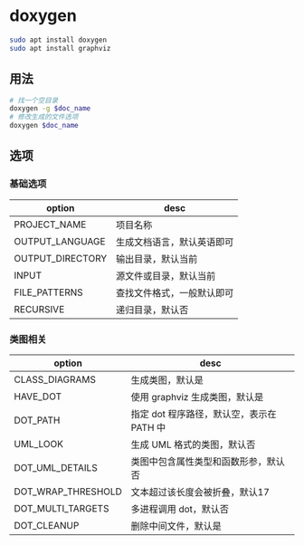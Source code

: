 
# doxygen

```sh
sudo apt install doxygen
sudo apt install graphviz
```

## 用法

```sh
# 找一个空目录
doxygen -g $doc_name
# 修改生成的文件选项
doxygen $doc_name
```

## 选项

### 基础选项

|option |desc
|- |-
|PROJECT_NAME           |项目名称
|OUTPUT_LANGUAGE        |生成文档语言，默认英语即可
|OUTPUT_DIRECTORY       |输出目录，默认当前
|INPUT                  |源文件或目录，默认当前
|FILE_PATTERNS          |查找文件格式，一般默认即可
|RECURSIVE              |递归目录，默认否

### 类图相关

|option |desc
|- |-
|CLASS_DIAGRAMS         |生成类图，默认是
|HAVE_DOT               |使用 graphviz 生成类图，默认是
|DOT_PATH               |指定 dot 程序路径，默认空，表示在 PATH 中
|UML_LOOK               |生成 UML 格式的类图，默认否
|DOT_UML_DETAILS        |类图中包含属性类型和函数形参，默认否
|DOT_WRAP_THRESHOLD     |文本超过该长度会被折叠，默认17
|DOT_MULTI_TARGETS      |多进程调用 dot，默认否
|DOT_CLEANUP            |删除中间文件，默认是
